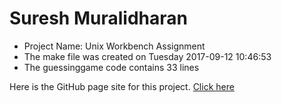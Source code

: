 # Suresh Muralidharan

- Project Name: Unix Workbench Assignment
- The make file was created on Tuesday 2017-09-12 10:46:53
- The guessinggame code contains 33 lines

Here is the GitHub page site for this project. [Click here](https://itsuresh81.github.io/repo-assignment/)
